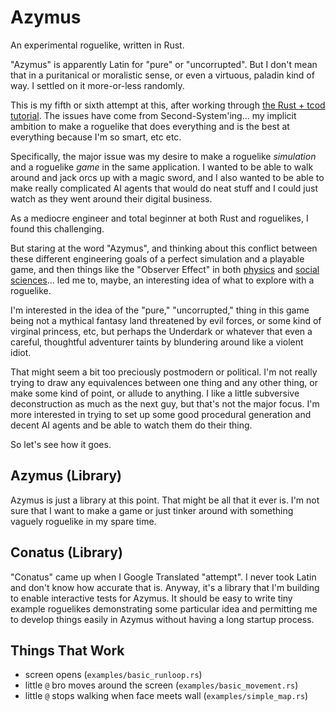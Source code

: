 # Azymus
An experimental roguelike, written in Rust.

"Azymus" is apparently Latin for "pure" or "uncorrupted".  But I don't mean that in a puritanical or moralistic sense, or even a virtuous, paladin kind of way.  I settled on it more-or-less randomly.

This is my fifth or sixth attempt at this, after working through [the Rust + tcod tutorial](https://tomassedovic.github.io/roguelike-tutorial/).  The issues have come from Second-System'ing... my implicit ambition to make a roguelike that does everything and is the best at everything because I'm so smart, etc etc.

Specifically, the major issue was my desire to make a roguelike _simulation_ and a roguelike _game_ in the same application.  I wanted to be able to walk around and jack orcs up with a magic sword, and I also wanted to be able to make really complicated AI agents that would do neat stuff and I could just watch as they went around their digital business.

As a mediocre engineer and total beginner at both Rust and roguelikes, I found this challenging.

But staring at the word "Azymus", and thinking about this conflict between these different engineering goals of a perfect simulation and a playable game, and then things like the "Observer Effect" in both [physics](https://en.wikipedia.org/wiki/Observer_effect_(physics)) and [social sciences](https://en.wikipedia.org/wiki/Hawthorne_effect)... led me to, maybe, an interesting idea of what to explore with a roguelike.

I'm interested in the idea of the "pure," "uncorrupted," thing in this game being not a mythical fantasy land threatened by evil forces, or some kind of virginal princess, etc, but perhaps the Underdark or whatever that even a careful, thoughtful adventurer taints by blundering around like a violent idiot.

That might seem a bit too preciously postmodern or political.  I'm not really trying to draw any equivalences between one thing and any other thing, or make some kind of point, or allude to anything.  I like a little subversive deconstruction as much as the next guy, but that's not the major focus.  I'm more interested in trying to set up some good procedural generation and decent AI agents and be able to watch them do their thing.

So let's see how it goes.

## Azymus (Library)

Azymus is just a library at this point.  That might be all that it ever is.  I'm not sure that I want to make a game or just tinker around with something vaguely roguelike in my spare time.

## Conatus (Library)

"Conatus" came up when I Google Translated "attempt".  I never took Latin and don't know how accurate that is.  Anyway, it's a library that I'm building to enable interactive tests for Azymus.  It should be easy to write tiny example roguelikes demonstrating some particular idea and permitting me to develop things easily in Azymus without having a long startup process.

## Things That Work
- screen opens (`examples/basic_runloop.rs`)
- little `@` bro moves around the screen (`examples/basic_movement.rs`)
- little `@` stops walking when face meets wall (`examples/simple_map.rs`)
